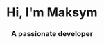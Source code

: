 <h1 align="center">Hi, I'm Maksym</h1>
<h3 align="center">A passionate developer</h3>

<!-- - 🌱 I’m currently learning **Python, C++ and  a lil more**

- 👨‍💻 All of my projects are available at [https://github.com/pieroszek](https://github.com/pieroszek)

- 📫 How to reach me **m4ksyn@gmail.com** **+376 687999** -->
